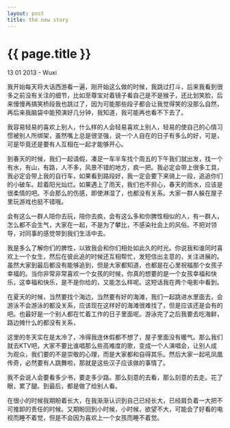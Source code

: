 ```yaml
---
layout: post
title: the new story
---
```


{{ page.title }}
================

<p class="meta">13 01 2013 - Wuxi</p>

我开始每天将大话西游看一遍，刚开始这么做的时候，我跳过打斗，后来我看到很多之前没有关注的细节，比如至尊宝对着镜子看自己是不是猴子，还比划笑脸，后来慢慢再搞笑桥段我也跳过了，因为可能那些段子都会让我觉得笑的没那么自然，再后来我脑袋中能预演好几分钟，我知道，我可能再也看不下去了。

我容易轻易的喜欢上别人，什么样的人会轻易喜欢上别人，轻易的使自己的心情习惯被别人所绑架，虽然嘴上总是很坚强，说一个人自在的日子有多么的好，可是，可是毕竟还是要有人互相在一起才能够开心。

到春天的时候，我们一起请假，凑足一车半车找个周五的下午我们就出发，找一个有水，有山，有路，人不多，风景不错的地方，疯一把。我必定会带上很多工具，我必定会带上我的自行车，如果看到路段好，我一定会要下来骑上一段，追追你们的小破车。趁着阳光灿烂。如果遇上了雨天，我们也不担心，春天的雨水，应该是很柔情的吧。不会那么的伤感，即使淋湿了，也都没有关系。大家一群人躲在屋子里玩游戏也挺不错哦。


会有这么一群人陪你去玩，陪你去疯，会有这么多和你脾性相似的人，有一群人，怎么都不会生气，大家在一起，不是为了攀比，不感染社会上的风俗。不把对领导，对同事的感觉带到我们生活中去。

我是多么了解你们的脾性，以致我会和你们相处如此久的时光。你说我和谁同时喜欢上一个女生，然后在彼此追的时候还互相帮忙，发短信出主意的，关注进展的。虽然大家到最后都没有能够追到，但是大家都知道，也都是在心里祝福那个女孩子幸福的。当你非常非常喜欢一个女孩的时候，你真的想要的是一个女孩幸福和快乐，这幸福和快乐，是不是你给的，又能怎么样呢。这短话我在两个电影中看到。


在夏天的时候，当然要找个海边，当然要有好的海滩，我们一起跳进水里面去，会游泳不会游泳的都没关系，应该现在这样好的海滩很难找了，但是应该还是会有的吧。也最好是一个别人都在忙着工作的日子里面呢。游泳完了之后我要去吃海鲜，路边摊什么的都没有关系，


这里的冬天实在是太冷了，冷得我连休假都不想了，屋子里面没有暖气。那么我们就去KTV吧，大家不要比谁唱那么些高难度的歌，变成一个人演唱会，让别人成为观众，我们要的不是崇敬的心理，而是大家都和自得其乐。然后大家一起吼凤凰传奇，必然要有人跳舞啦，那就是这些汉子应该做的事情了。


我不会说人会要看多少书，要走多少路。那么刻意的去看，那么刻意的去走。花了眼，累了腿。到最后，都是做了给别人看。


在很小的时候我期盼着长大，在我渐渐认识到自己已经长大，已经肩负着一大把不可推卸的责任的时候。又期盼回到小时候，小时候，欲望不大，可能会了好看的电视而睡不着觉，但是不会因为喜欢上一个女孩而睡不着觉。

